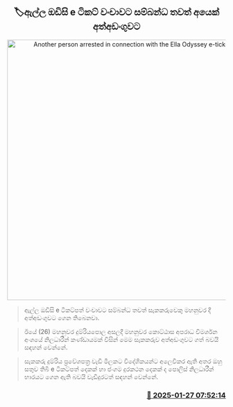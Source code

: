 <p align='center'><b><h2 align='center' title='Another person arrested in connection with the Ella Odyssey e-ticket scam'>🏷ඇල්ල ඔඩිසි e ටිකට් වංචාවට සම්බන්ධ තවත් අයෙක් අත්අඩංගුවට</h2></b></p>
<p align='center'><img src='https://helakuru.sgp1.cdn.digitaloceanspaces.com/esana/images/lib/arrested2[1].jpg' width='600' alt='Another person arrested in connection with the Ella Odyssey e-ticket scam'></p>

> ඇල්ල ඔඩිසි e ටිකට්පත් වංචාවට සම්බන්ධ තවත් සැකකරුවෙකු මහනුවර දී අත්අඩංගුවට ගෙන තිබෙනවා.

> ඊයේ (26) මහනුවර දුම්රියපොල අසලදී මහනුවර කොට්ඨාස අපරාධ විමර්ශන අංශයේ නිලධාරීන් කණ්ඩායමක් විසින් මෙම සැකකරුව අත්අඩංගුවට ගත් බවයි සඳහන් වෙන්නේ.

> සැකකරු දුම්රිය ප්‍රවේශපත්‍ර වැඩි මිලකට විදේශිකයන්ට අලෙවිකර ඇති අතර ඔහු සතුව තිබී e ටිකට්පත් දෙකක් හා ජංගම දුරකථන දෙකක් ද පොලිස් නිලධාරීන් භාරයට ගෙන ඇති බවයි වැඩිදුරටත් සඳහන් වෙන්නේ.



<h3 align='right'><a href='https://www.helakuru.lk/esana/p/106907/'>📅 2025-01-27 07:52:14</a></h3>
